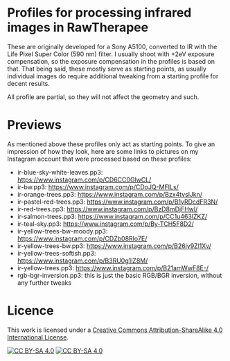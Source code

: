 # Profiles for processing infrared images in RawTherapee
These are originally developed for a Sony A5100, converted to IR with the Life Pixel Super Color (590 nm) filter. I usually shoot with +2eV exposure compensation, so the exposure compensation in the profiles is based on that. That being said, these mostly serve as starting points, as usually individual images do require additional tweaking from a starting profile for decent results.

All profile are partial, so they will not affect the geometry and such.

# Previews
As mentioned above these profiles only act as starting points. To give an impression of how they look, here are some links to pictures on my Instagram account that were processed based on these profiles:

  - ir-blue-sky-white-leaves.pp3: https://www.instagram.com/p/CD6CC0GlwCL/
  - ir-bw.pp3: https://www.instagram.com/p/CDoJQ-MFILs/
  - ir-orange-trees.pp3: https://www.instagram.com/p/Bzx4tvslJkn/
  - ir-pastel-red-trees.pp3: https://www.instagram.com/p/B1yRDcdFR3N/
  - ir-red-trees.pp3: https://www.instagram.com/p/BzD8mDjFHwl/
  - ir-salmon-trees.pp3: https://www.instagram.com/p/CC1u463lZKZ/
  - ir-teal-sky.pp3: https://www.instagram.com/p/By-TCH5F8D2/
  - ir-yellow-trees-bw-moody.pp3: https://www.instagram.com/p/CDZb08Rlo7E/
  - ir-yellow-trees-bw.pp3: https://www.instagram.com/p/B26iy9Zl1Xv/
  - ir-yellow-trees-softish.pp3: https://www.instagram.com/p/B3RU0g1lZ8M/
  - ir-yellow-trees.pp3: https://www.instagram.com/p/B21amWwF8E-/
  - rgb-bgr-inversion.pp3: this is just the basic RGB/BGR inversion, without any further tweaks
  
# Licence
This work is licensed under a
[Creative Commons Attribution-ShareAlike 4.0 International License][cc-by-sa].

[![CC BY-SA 4.0][cc-by-sa-shield]][cc-by-sa]
[![CC BY-SA 4.0][cc-by-sa-image]][cc-by-sa]

[cc-by-sa]: http://creativecommons.org/licenses/by-sa/4.0/
[cc-by-sa-image]: https://licensebuttons.net/l/by-sa/4.0/88x31.png
[cc-by-sa-shield]: https://img.shields.io/badge/License-CC%20BY--SA%204.0-lightgrey.svg

